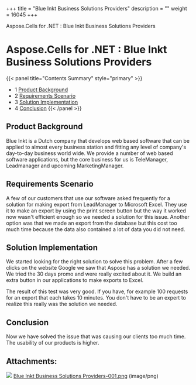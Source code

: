 +++
title = "Blue Inkt Business Solutions Providers" 
description = "" 
weight = 16045 
+++

Aspose.Cells for .NET : Blue Inkt Business Solutions Providers  

# Aspose.Cells for .NET : Blue Inkt Business Solutions Providers


{{< panel title="Contents Summary" style="primary" >}}
*   1 [Product Background](#BlueInktBusinessSolutionsProviders-ProductBackground)
*   2 [Requirements Scenario](#BlueInktBusinessSolutionsProviders-RequirementsScenario)
*   3 [Solution Implementation](#BlueInktBusinessSolutionsProviders-SolutionImplementation)
*   4 [Conclusion](#BlueInktBusinessSolutionsProviders-Conclusion)
{{< /panel >}}
## Product Background

Blue Inkt is a Dutch company that develops web based software that can be applied to almost every business station and fitting any level of company's day-to-day business world wide. We provide a number of web based software applications, but the core business for us is TeleManager, Leadmanager and upcoming MarketingManager.

## Requirements Scenario

A few of our customers that use our software asked frequently for a solution for making export from LeadManager to Microsoft Excel. They use it to make an export by using the print screen button but the way it worked now wasn't efficient enough so we needed a solution for this issue. Another option was that we made an export from the database but this cost too much time because the data also contained a lot of data you did not need.

## Solution Implementation

We started looking for the right solution to solve this problem. After a few clicks on the website Google we saw that Aspose has a solution we needed. We tried the 30 days promo and were really excited about it. We build an extra button in our applications to make exports to Excel.

The result of this test was very good. If you have, for example 100 requests for an export that each takes 10 minutes. You don't have to be an expert to realize this really was the solution we needed.

## Conclusion

Now we have solved the issue that was causing our clients too much time. The usability of our products is higher.

## Attachments:

![](https://docs2.aspose.com/cells/net/images/icons/bullet_blue.gif) [Blue Inkt Business Solutions Providers-001.png](https://docs2.aspose.com/cells/net/attachments/5018432/5114878.png) (image/png)  

